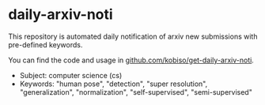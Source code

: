 # daily-arxiv-noti

This repository is automated daily notification of arxiv new submissions with pre-defined keywords.

You can find the code and usage in [github.com/kobiso/get-daily-arxiv-noti](https://github.com/kobiso/get-daily-arxiv-noti).

- Subject: computer science (cs)
- Keywords: "human pose", "detection", "super resolution", "generalization", "normalization", "self-supervised", "semi-supervised"
